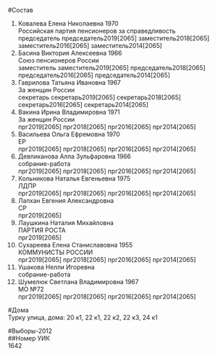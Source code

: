 #Состав  
1. Ковалева Елена Николаевна 1970  
    Российская партия пенсионеров за справедливость  
    председатель председатель2019[2065] заместитель2018[2065] заместитель2016[2065] заместитель2014[2065]  
2. Басина Виктория Алексеевна 1966  
    Союз пенсионеров России  
    заместитель заместитель2019[2065] председатель2018[2065] председатель2016[2065] председатель2014[2065]  
3. Гаврилова Татьяна Ивановна 1967  
    За женщин России  
    секретарь секретарь2019[2065] секретарь2018[2065] секретарь2016[2065] секретарь2014[2065]  
4. Вакина Ирина Владимировна 1971  
    За женщин России  
    прг2019[2065] прг2018[2065] прг2016[2065] прг2014[2065]  
5. Васильева Ольга Ефремовна 1970  
    ЕР  
    прг2019[2065] прг2018[2065] прг2016[2065] прг2014[2065]  
6. Девликанова Алла Зульфаровна 1966  
    собрание-работа  
    прг2019[2065] прг2018[2065] прг2016[2065] прг2014[2065]  
7. Кольникова Наталья Евгеньевна 1975  
    ЛДПР  
    прг2019[2065] прг2018[2065] прг2016[2065] прг2014[2065]  
8. Лапхан Евгения Александровна  
    СР  
    прг2019[2065]  
9. Лаушкина Наталия Михайловна  
    ПАРТИЯ РОСТА  
    прг2019[2065]  
10. Сухареева Елена Станиславовна 1955  
    КОММУНИСТЫ РОССИИ  
    прг2019[2065] прг2018[2065] прг2016[2065] прг2014[2065]  
11. Ушакова Нелли Игоревна  
    собрание-работа  
12. Шумелюк Светлана Владимировна 1967  
    МО №72  
    прг2019[2065] прг2018[2065] прг2016[2065] прг2014[2065]  
  
#Дома  
Турку улица, дома: 20 к1, 22 к1, 22 к2, 22 к3, 24 к1  
  
#Выборы-2012  
##Номер УИК  
1642  
